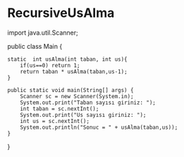 # RecursiveUsAlma
import java.util.Scanner;

public class Main {

    static  int usAlma(int taban, int us){
        if(us==0) return 1;
        return taban * usAlma(taban,us-1);
    }

    public static void main(String[] args) {
        Scanner sc = new Scanner(System.in);
        System.out.print("Taban sayısı giriniz: ");
        int taban = sc.nextInt();
        System.out.print("Us sayısı giriniz: ");
        int us = sc.nextInt();
        System.out.println("Sonuc = " + usAlma(taban,us));
    }

}
